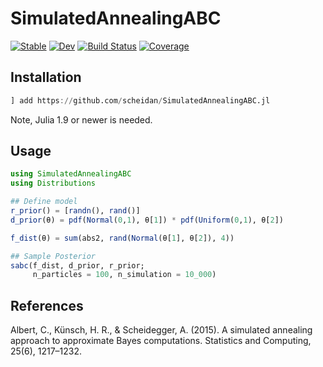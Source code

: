 # SimulatedAnnealingABC

[![Stable](https://img.shields.io/badge/docs-stable-blue.svg)](https://scheidan.github.io/SimulatedAnnealingABC.jl/stable/)
[![Dev](https://img.shields.io/badge/docs-dev-blue.svg)](https://scheidan.github.io/SimulatedAnnealingABC.jl/dev/)
[![Build Status](https://github.com/scheidan/SimulatedAnnealingABC.jl/actions/workflows/CI.yml/badge.svg?branch=main)](https://github.com/scheidan/SimulatedAnnealingABC.jl/actions/workflows/CI.yml?query=branch%3Amain)
[![Coverage](https://codecov.io/gh/scheidan/SimulatedAnnealingABC.jl/branch/main/graph/badge.svg)](https://codecov.io/gh/scheidan/SimulatedAnnealingABC.jl)


## Installation

```Julia
] add https://github.com/scheidan/SimulatedAnnealingABC.jl
```
Note, Julia 1.9 or newer is needed.

## Usage

```Julia
using SimulatedAnnealingABC
using Distributions

## Define model
r_prior() = [randn(), rand()]
d_prior(θ) = pdf(Normal(0,1), θ[1]) * pdf(Uniform(0,1), θ[2])

f_dist(θ) = sum(abs2, rand(Normal(θ[1], θ[2]), 4))

## Sample Posterior
sabc(f_dist, d_prior, r_prior;
     n_particles = 100, n_simulation = 10_000)
```

## References

Albert, C., Künsch, H. R., & Scheidegger, A. (2015). A simulated annealing approach to approximate Bayes computations. Statistics and Computing, 25(6), 1217–1232.
